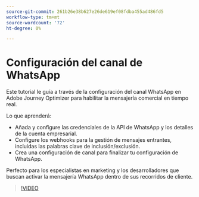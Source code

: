 ```yaml
---
source-git-commit: 261b26e38b627e26de619ef08fdba455ad486fd5
workflow-type: tm+mt
source-wordcount: '72'
ht-degree: 0%

---
```

# Configuración del canal de WhatsApp

Este tutorial le guía a través de la configuración del canal WhatsApp en Adobe Journey Optimizer para habilitar la mensajería comercial en tiempo real.

Lo que aprenderá:

* Añada y configure las credenciales de la API de WhatsApp y los detalles de la cuenta empresarial.
* Configure los webhooks para la gestión de mensajes entrantes, incluidas las palabras clave de inclusión/exclusión.
* Crea una configuración de canal para finalizar tu configuración de WhatsApp.

Perfecto para los especialistas en marketing y los desarrolladores que buscan activar la mensajería WhatsApp dentro de sus recorridos de cliente.

>[!VIDEO](https://video.tv.adobe.com/v/3470268/?learn=on&enablevpops)

